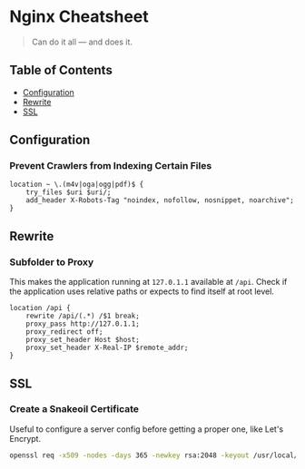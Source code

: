 # Nginx Cheatsheet

> Can do it all — and does it.

## Table of Contents

- [Configuration](#configuration)
- [Rewrite](#rewrite)
- [SSL](#ssl)

## Configuration

### Prevent Crawlers from Indexing Certain Files
```
location ~ \.(m4v|oga|ogg|pdf)$ {
    try_files $uri $uri/;
    add_header X-Robots-Tag "noindex, nofollow, nosnippet, noarchive";
}
```

## Rewrite

### Subfolder to Proxy
This makes the application running at `127.0.1.1` available at `/api`. Check if
the application uses relative paths or expects to find itself at root level.
```
location /api {
    rewrite /api/(.*) /$1 break;
    proxy_pass http://127.0.1.1;
    proxy_redirect off;
    proxy_set_header Host $host;
    proxy_set_header X-Real-IP $remote_addr;
}

```

## SSL

### Create a Snakeoil Certificate
Useful to configure a server config before getting a proper one, like Let's Encrypt.
```sh
openssl req -x509 -nodes -days 365 -newkey rsa:2048 -keyout /usr/local/etc/ssl/snakeoil.key -out /usr/local/etc/ssl/snakeoil.crt
```
